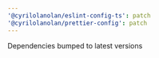 ```yaml
---
'@cyrilolanolan/eslint-config-ts': patch
'@cyrilolanolan/prettier-config': patch
---
```


Dependencies bumped to latest versions
